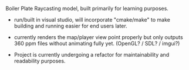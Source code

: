 Boiler Plate Raycasting model, built primarily for learning purposes.

- run/built in visual studio, will incorporate "cmake/make" to make building and running easier for end users later.

- currently renders the map/player view point properly but only outputs 360 ppm files without animating fully yet. (OpenGL? / SDL? / imgui?)

- Project is currently undergoing a refactor for maintainability and readability purposes.
